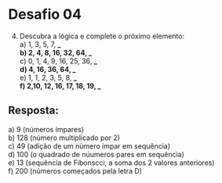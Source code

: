 # Desafio 04

4. Descubra a lógica e complete o próximo elemento: <br>
   a) 1, 3, 5, 7, **_ <br>
   b) 2, 4, 8, 16, 32, 64, _** <br>
   c) 0, 1, 4, 9, 16, 25, 36, **_ <br>
   d) 4, 16, 36, 64, _** <br>
   e) 1, 1, 2, 3, 5, 8, **_ <br>
   f) 2,10, 12, 16, 17, 18, 19, _**

## Resposta:

a) 9 (números ímpares) <br>
b) 128 (número multiplicado por 2) <br>
c) 49 (adição de um número ímpar em sequência) <br>
d) 100 (o quadrado de núumeros pares em sequência) <br>
e) 13 (sequência de Fibonscci, a soma dos 2 valores anteriores) <br>
f) 200 (números começados pela letra D)
